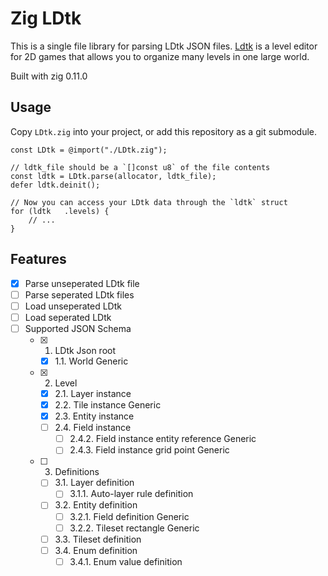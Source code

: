 # Zig LDtk

This is a single file library for parsing LDtk JSON files. [Ldtk](https://ldtk.io/) is a level editor for 2D games that allows you to organize many levels in one large world.

Built with zig 0.11.0

## Usage

Copy `LDtk.zig` into your project, or add this repository as a git submodule.

```zig
const LDtk = @import("./LDtk.zig");

// ldtk_file should be a `[]const u8` of the file contents
const ldtk = LDtk.parse(allocator, ldtk_file);
defer ldtk.deinit();

// Now you can access your LDtk data through the `ldtk` struct
for (ldtk   .levels) {
    // ...
}
```

## Features

- [x] Parse unseperated LDtk file
- [ ] Parse seperated LDtk files
- [ ] Load unseperated LDtk
- [ ] Load seperated LDtk
- [ ] Supported JSON Schema
    - [x] 1. LDtk Json root
        - [x] 1.1. World Generic
    - [x] 2. Level
        - [x] 2.1. Layer instance
        - [x] 2.2. Tile instance Generic
        - [x] 2.3. Entity instance
        - [ ] 2.4. Field instance
            - [ ] 2.4.2. Field instance entity reference Generic
            - [ ] 2.4.3. Field instance grid point Generic
    - [ ] 3. Definitions
        - [ ] 3.1. Layer definition
            - [ ] 3.1.1. Auto-layer rule definition
        - [ ] 3.2. Entity definition
            - [ ] 3.2.1. Field definition Generic
            - [ ] 3.2.2. Tileset rectangle Generic
        - [ ] 3.3. Tileset definition
        - [ ] 3.4. Enum definition
            - [ ] 3.4.1. Enum value definition
